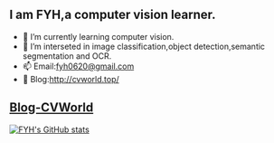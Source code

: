 ## I am FYH,a computer vision learner.
- 🌱 I’m currently learning computer vision.
- 🎨 I’m interseted in image classification,object detection,semantic segmentation and OCR.
- 📫 Email:fyh0620@gmail.com
- 📌 Blog:http://cvworld.top/
## [Blog-CVWorld](http://cvworld.top/)

[![FYH's GitHub stats](https://github-readme-stats.vercel.app/api?username=FYH620&theme=tokyonight)](https://github.com/anuraghazra/github-readme-stats)

